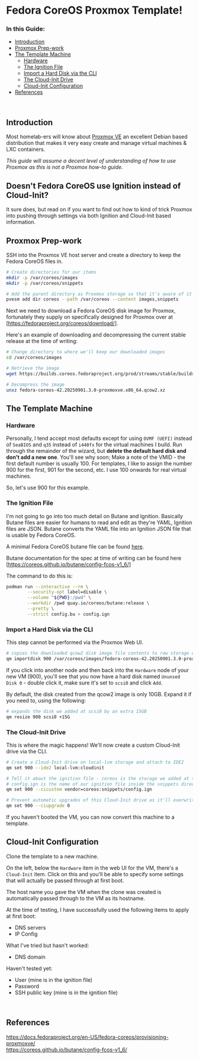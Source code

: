 # Fedora CoreOS Proxmox Template!

### In this Guide:
- [Introduction](#introduction)
- [Proxmox Prep-work](#proxmox-prep-work)
- [The Template Machine](#the-template-machine)
  - [Hardware](#hardware)
  - [The Ignition File](#the-ignition-file)
  - [Import a Hard Disk via the CLI](#import-a-hard-disk-via-the-cli)
  - [The Cloud-Init Drive](#the-cloud-init-drive)
  - [Cloud-Init Configuration](#cloud-init-configuration)
- [References](#references)
</br>

## Introduction  
Most homelab-ers will know about [Proxmox VE](https://www.proxmox.com/en/products/proxmox-virtual-environment/overview) an excellent Debian based distribution that makes it very easy create and manage virtual machines & LXC containers.  

_This guide will assume a decent level of understanding of how to use Proxmox as this is not a Proxmox how-to guide._  

## Doesn't Fedora CoreOS use Ignition instead of Cloud-Init?
It sure does, but read on if you want to find out how to kind of trick Proxmox into pushing through settings via both Ignition and Cloud-Init based information.

## Proxmox Prep-work
SSH into the Proxmox VE host server and create a directory to keep the Fedora CoreOS files in.
```bash
# Create directories for our items
mkdir -p /var/coreos/images
mkdir -p /var/coreos/snippets

# Add the parent directory as Proxmox storage so that it's aware of it
pvesm add dir coreos --path /var/coreos --content images,snippets
```

Next we need to download a Fedora CoreOS disk image for Proxmox, fortunately they supply on specifically designed for Proxmox over at [https://fedoraproject.org/coreos/download/].

Here's an example of downloading and decompressing the current stable release at the time of writing:
```bash
# Change directory to where we'll keep our downloaded images
cd /var/coreos/images

# Retrieve the image
wget https://builds.coreos.fedoraproject.org/prod/streams/stable/builds/42.20250901.3.0/x86_64/fedora-coreos-42.20250901.3.0-proxmoxve.x86_64.qcow2.xz

# Decompress the image
unxz fedora-coreos-42.20250901.3.0-proxmoxve.x86_64.qcow2.xz
```

## The Template Machine

### Hardware
Personally, I tend accept most defaults except for using `OVMF (UEFI)` instead of `SeaBIOS` and `q35` instead of `i440fx` for the virtual machines I build.  Run through the remainder of the wizard, but __delete the default hard disk and don't add a new one__.  You'll see why soon; Make a note of the VMID - the first default number is usually 100.  For templates, I like to assign the number 900 for the first, 901 for the second, etc.  I use 100 onwards for real virtual machines.  

So, let's use 900 for this example.

### The Ignition File
I'm not going to go into too much detail on Butane and Ignition.  Basically Butane files are easier for humans to read and edit as they're YAML, Ignition files are JSON.  Butane converts the YAML file into an Ignition JSON file that is usable by Fedora CoreOS.

A minimal Fedora CoreOS butane file can be found [here](./config.bu).  

Butane documentation for the spec at time of writing can be found here [https://coreos.github.io/butane/config-fcos-v1_6/]

The command to do this is:
```bash
podman run --interactive --rm \
        --security-opt label=disable \
        --volume "${PWD}:/pwd" \
        --workdir /pwd quay.io/coreos/butane:release \
        --pretty \
        --strict config.bu > config.ign
```

### Import a Hard Disk via the CLI
This step cannot be performed via the Proxmox Web UI.

```bash
# copies the downloaded qcow2 disk image file contents to raw storage on local-lvm
qm importdisk 900 /var/coreos/images/fedora-coreos-42.20250901.3.0-proxmoxve.x86_64.qcow2 local-lvm
```

If you click into another node and then back into the `Hardware` node of your new VM (900), you'll see that you now have a hard disk named `Ununsed Disk 0` - double click it, make sure it's set to `scsi0` and click `Add`.  

By default, the disk created from the qcow2 image is only 10GB.  Expand it if you need to, using the following:
```bash
# expands the disk we added at scsi0 by an extra 15GB
qm resize 900 scsi0 +15G
```

### The Cloud-Init Drive
This is where the magic happens!  We'll now create a custom Cloud-Init drive via the CLI.
```bash
# Create a Cloud-Init drive on local-lvm storage and attach to IDE2
qm set 900 --ide2 local-lvm:cloudinit

# Tell it about the ignition file - coreos is the storage we added at the start
# config.ign is the name of our ignition file inside the snippets directory
qm set 900 --cicustom vendor=coreos:snippets/config.ign

# Prevent automatic upgrades of this Cloud-Init drive as it'll overwrite our stuff
qm set 900 --ciupgrade 0
```

If you haven't booted the VM, you can now convert this machine to a template.

## Cloud-Init Configuration
Clone the template to a new machine.

On the left, below the `Hardware` item in the web UI for the VM, there's a `Cloud-Init` item.  Click on this and you'll be able to specify some settings that will actually be passed through at first boot.  

The host name you gave the VM when the clone was created is automatically passed through to the VM as its hostname.

At the time of testing, I have successfully used the following items to apply at first boot:
- DNS servers
- IP Config

What I've tried but hasn't worked:
- DNS domain

Haven't tested yet:
- User (mine is in the ignition file)
- Password
- SSH public key (mine is in the ignition file)

</br>

## References
https://docs.fedoraproject.org/en-US/fedora-coreos/provisioning-proxmoxve/  
https://coreos.github.io/butane/config-fcos-v1_6/